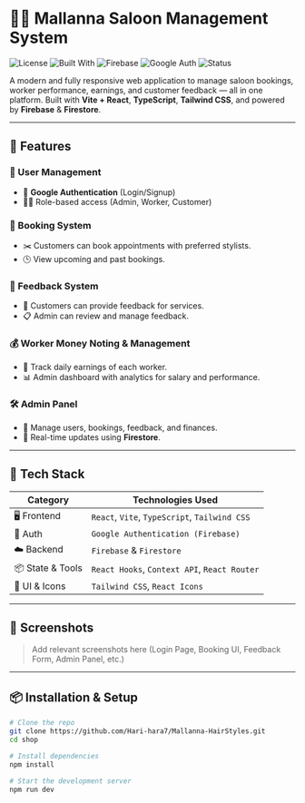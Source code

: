 # 💇‍♂️ Mallanna Saloon Management System

![License](https://img.shields.io/badge/license-MIT-blue.svg)
![Built With](https://img.shields.io/badge/Built%20with-React%20%2B%20Vite%20%2B%20TypeScript-blue)
![Firebase](https://img.shields.io/badge/Firebase-Firestore-orange)
![Google Auth](https://img.shields.io/badge/Auth-Google%20Authentication-red)
![Status](https://img.shields.io/badge/status-Active-brightgreen)

A modern and fully responsive web application to manage saloon bookings, worker performance, earnings, and customer feedback — all in one platform. Built with **Vite + React**, **TypeScript**, **Tailwind CSS**, and powered by **Firebase** & **Firestore**.

---

## 🚀 Features

### 👤 User Management
- 🔐 **Google Authentication** (Login/Signup)
- 👨‍💼 Role-based access (Admin, Worker, Customer)

### 📅 Booking System
- ✂️ Customers can book appointments with preferred stylists.
- 🕒 View upcoming and past bookings.

### 💬 Feedback System
- 💭 Customers can provide feedback for services.
- 📋 Admin can review and manage feedback.

### 💰 Worker Money Noting & Management
- 💸 Track daily earnings of each worker.
- 📊 Admin dashboard with analytics for salary and performance.

### 🛠 Admin Panel
- 👥 Manage users, bookings, feedback, and finances.
- 🔎 Real-time updates using **Firestore**.

---

## 🧰 Tech Stack

| Category         | Technologies Used                                     |
|------------------|--------------------------------------------------------|
| 🖥 Frontend       | `React`, `Vite`, `TypeScript`, `Tailwind CSS`         |
| 🔐 Auth           | `Google Authentication (Firebase)`                   |
| ☁️ Backend        | `Firebase` & `Firestore`                              |
| 📦 State & Tools  | `React Hooks`, `Context API`, `React Router`         |
| 🎨 UI & Icons     | `Tailwind CSS`, `React Icons`                         |

---

## 📸 Screenshots

> Add relevant screenshots here (Login Page, Booking UI, Feedback Form, Admin Panel, etc.)

---

## 📦 Installation & Setup

```bash
# Clone the repo
git clone https://github.com/Hari-hara7/Mallanna-HairStyles.git
cd shop

# Install dependencies
npm install

# Start the development server
npm run dev
